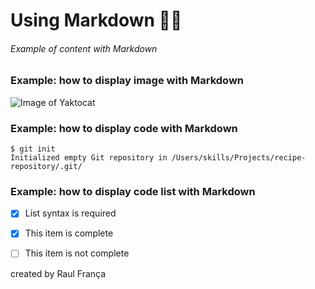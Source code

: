 # Using Markdown 🤌🏻

######  Example of content with Markdown

### Example: how to display image with Markdown

![Image of Yaktocat](https://octodex.github.com/images/yaktocat.png)


### Example: how to display code with Markdown

```
$ git init
Initialized empty Git repository in /Users/skills/Projects/recipe-repository/.git/
```

### Example: how to display code list with Markdown

- [x] List syntax is required
- [x] This item is complete
- [ ] This item is not complete


 created by Raul França
